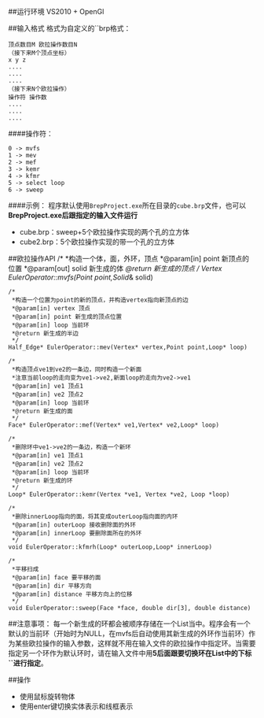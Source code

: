 ##运行环境
VS2010 + OpenGl

##输入格式
格式为自定义的``brp格式：
```
顶点数目M 欧拉操作数目N
（接下来M个顶点坐标）
x y z
....
....
....
（接下来N个欧拉操作）
操作符 操作数
....
....
....
```

####操作符：
```
0 -> mvfs
1 -> mev
2 -> mef
3 -> kemr
4 -> kfmr
5 -> select loop
6 -> sweep
```

####示例：
程序默认使用``BrepProject.exe``所在目录的``cube.brp``文件，也可以**BrepProject.exe后跟指定的输入文件运行**
- cube.brp：sweep+5个欧拉操作实现的两个孔的立方体
- cube2.brp：5个欧拉操作实现的带一个孔的立方体

##欧拉操作API
    /*
     *构造一个体，面，外环，顶点
     *@param[in] point 新顶点的位置
     *@param[out] solid 新生成的体
     *@return 新生成的顶点
     */
    Vertex* EulerOperator::mvfs(Point point,Solid*& solid)

    /*
     *构造一个位置为point的新的顶点，并构造vertex指向新顶点的边
     *@param[in] vertex 顶点
     *@param[in] point 新生成的顶点位置
     *@param[in] loop 当前环
     *@return 新生成的半边
     */
    Half_Edge* EulerOperator::mev(Vertex* vertex,Point point,Loop* loop)

    /*
     *构造顶点ve1到ve2的一条边，同时构造一个新面
     *注意当前loop的走向变为ve1->ve2,新面loop的走向为ve2->ve1
     *@param[in] ve1 顶点1
     *@param[in] ve2 顶点2
     *@param[in] loop 当前环
     *@return 新生成的面
     */
    Face* EulerOperator::mef(Vertex* ve1,Vertex* ve2,Loop* loop)

    /*
     *删除环中ve1->ve2的一条边，构造一个新环
     *@param[in] ve1 顶点1
     *@param[in] ve2 顶点2
     *@param[in] loop 当前环
     *@return 新生成的环
     */
    Loop* EulerOperator::kemr(Vertex *ve1, Vertex *ve2, Loop *loop)

    /*
     *删除innerLoop指向的面，将其变成outerLoop指向面的内环
     *@param[in] outerLoop 接收删除面的外环
     *@param[in] innerLoop 要删除面所在的外环
     */
    void EulerOperator::kfmrh(Loop* outerLoop,Loop* innerLoop)

    /*
     *平移扫成
     *@param[in] face 要平移的面
     *@param[in] dir 平移方向
     *@param[in] distance 平移方向上的位移
     */
    void EulerOperator::sweep(Face *face, double dir[3], double distance)

##注意事项：
每一个新生成的环都会被顺序存储在一个List当中。程序会有一个默认的当前环（开始时为NULL，在mvfs后自动使用其新生成的外环作当前环）作为某些欧拉操作的输入参数，这样就不用在输入文件的欧拉操作中指定环。当需要指定另一个环作为默认环时，请在输入文件中用**5后面跟要切换环在List中的下标``进行指定**。

##操作
- 使用鼠标旋转物体
- 使用enter键切换实体表示和线框表示